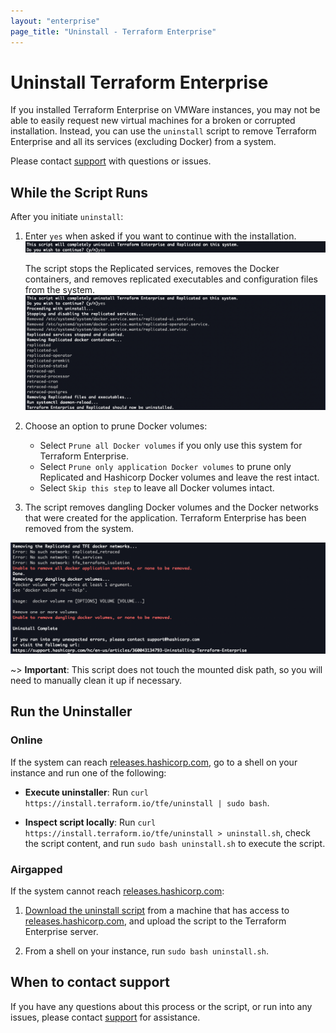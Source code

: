 ```yaml
---
layout: "enterprise"
page_title: "Uninstall - Terraform Enterprise"
---
```


# Uninstall Terraform Enterprise

If you installed Terraform Enterprise on VMWare instances, you may not be able to easily request new virtual machines for a broken or corrupted installation. Instead, you can use the `uninstall` script to remove Terraform Enterprise and all its services (excluding Docker) from a system.

Please contact [support][support] with questions or issues.

## While the Script Runs

After you initiate `uninstall`:

1. Enter `yes` when asked if you want to continue with the installation.
   ![Uninstall - Do you want to continue?][uninstall-prompt]

	 The script stops the Replicated services, removes the Docker containers, and removes replicated executables and configuration files from the system.
   ![Uninstall - Application removed][uninstall-uninstalled]
2. Choose an option to prune Docker volumes:
   - Select `Prune all Docker volumes` if you only use this system for Terraform Enterprise.
   - Select `Prune only application Docker volumes` to prune only Replicated and Hashicorp Docker volumes and leave the rest intact.
   - Select `Skip this step` to leave all Docker volumes intact.

3. The script removes dangling Docker volumes and the Docker networks that were created for the application. Terraform Enterprise has been removed from the system.

![uninstall-cleanup][uninstall-cleanup]

~> **Important**: This script does not touch the mounted disk path, so you will need to manually clean it up if necessary.

## Run the Uninstaller

### Online

If the system can reach [releases.hashicorp.com][releases], go to a shell on your instance and run one of the following:

- **Execute uninstaller**: Run `curl https://install.terraform.io/tfe/uninstall | sudo bash`.

- **Inspect script locally**: Run `curl https://install.terraform.io/tfe/uninstall > uninstall.sh`, check the script content, and run `sudo bash uninstall.sh` to execute the script.

### Airgapped

If the system cannot reach [releases.hashicorp.com][releases]:

1. [Download the uninstall script][uninstall link] from a machine that has access to [releases.hashicorp.com][releases], and upload the script to the Terraform Enterprise server.

2. From a shell on your instance, run `sudo bash uninstall.sh`.


## When to contact support

If you have any questions about this process or the script, or run into any issues, please contact [support][support] for assistance.


[uninstall-prompt]: ./assets/uninstall-prompt.png
[uninstall-uninstalled]: ./assets/uninstall-uninstalled.png
[uninstall-prune]: ./assets/uninstall-prune.png
[uninstall-prune-all]: ./assets/uninstall-prune-all.png
[uninstall-cleanup]: ./assets/uninstall-cleanup.png
[releases]: https://releases.hashicorp.com
[uninstall link]: https://releases.hashicorp.com/tfe/uninstall.sh
[support]: https://support.hashicorp.com